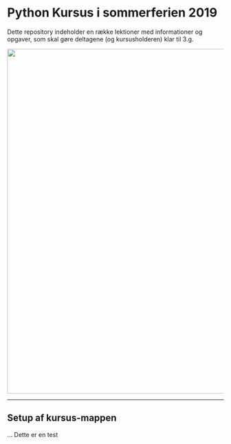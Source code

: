 # Python Kursus i sommerferien 2019

Dette repository indeholder en række lektioner med informationer og opgaver, som skal gøre deltagene (og kursusholderen) klar til 3.g.

<p align="center">
  <img width="800" height="800" src="https://i.imgur.com/vvGEGqu.jpg">
</p>

---
## Setup af kursus-mappen
...
Dette er en test
